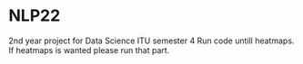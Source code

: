 # NLP22
2nd year project for Data Science ITU semester 4
Run code untill heatmaps. 
If heatmaps is wanted please run that part.